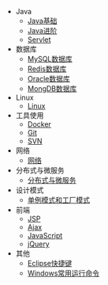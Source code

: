 
* Java
  * [Java基础](./docs/Java基础.md)
  * [Java进阶](./docs/Java进阶.md)
  * [Servlet](./docs/Servlet.md)
* 数据库
  * [MySQL数据库](./docs/数据库.md)
  * [Redis数据库](./docs/Redis数据库.md)
  * [Oracle数据库](./docs/Oracle.md)
  * [MongDB数据库](./docs/MongDB.md)
* Linux
  * [Linux](./docs/Linux.md)
* 工具使用
  * [Docker](./docs/Docker.md)
  * [Git](./docs/Git.md)
  * [SVN](./docs/SVN.md)
* 网络
  * [网络](./docs/网络.md)
* 分布式与微服务
  * [分布式与微服务](./docs/分布式.md)
* 设计模式
  * [单例模式和工厂模式](./docs/设计模式.md)
* 前端
  * [JSP](./docs/JSP.md)
  * [Ajax](./docs/Ajax学习.md)
  * [JavaScript](./docs/JS.md)
  * [jQuery](./docs/jQuery学习.md)
* 其他
  * [Eclipse快捷键](./docs/Eclipse快捷键及代码规范.md)
  * [Windows常用运行命令](./docs/Windows常用运行命令.md)

